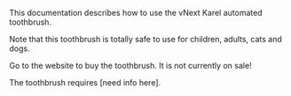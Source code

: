This documentation describes how to use the vNext Karel automated toothbrush.

Note that this toothbrush is totally safe to use for children, adults, cats and dogs.

Go to the website to buy the toothbrush. It is not currently on sale!

The toothbrush requires [need info here].
